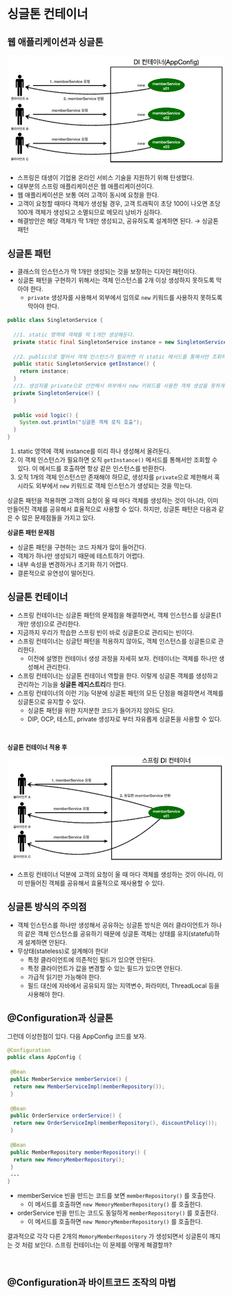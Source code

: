 # 싱글톤 컨테이너

## 웹 애플리케이션과 싱글톤

<img src="./img/spring_basic_4.png">

* 스프링은 태생이 기업용 온라인 서비스 기술을 지원하기 위해 탄생했다.
* 대부분의 스프링 애플리케이션은 웹 애플리케이션이다.
* 웹 애플리케이션은 보통 여러 고객이 동시에 요청을 한다.
* 고객이 요청할 때마다 객체가 생성될 경우, 고객 트래픽이 초당 100이 나오면 초당 100개 객체가 생성되고 소멸되므로 메모리 낭비가 심하다.
* 해결방안은 해당 객체가 딱 1개만 생성되고, 공유하도록 설계하면 된다. → 싱글톤 패턴

## 싱글톤 패턴

* 클래스의 인스턴스가 딱 1개만 생성되는 것을 보장하는 디자인 패턴이다.
* 싱글톤 패턴을 구현하기 위해서는 객체 인스턴스를 2개 이상 생성하지 못하도록 막아야 한다.
  * `private` 생성자를 사용해서 외부에서 임의로 `new` 키워드를 사용하지 못하도록 막아야 한다.

```java
public class SingletonService {

  //1. static 영역에 객체를 딱 1개만 생성해둔다.
  private static final SingletonService instance = new SingletonService();

  //2. public으로 열어서 객체 인스턴스가 필요하면 이 static 메서드를 통해서만 조회하도록 허용한다.
  public static SingletonService getInstance() {
    return instance;
  }
  //3. 생성자를 private으로 선언해서 외부에서 new 키워드를 사용한 객체 생성을 못하게 막는다.
  private SingletonService() {
  }

  public void logic() {
    System.out.println("싱글톤 객체 로직 호출");
  }
}
```

1. static 영역에 객체 instance를 미리 하나 생성해서 올려둔다.
2. 이 객체 인스턴스가 필요하면 오직 `getInstance()` 메서드를 통해서만 조회할 수 있다. 이 메서드를 호출하면 항상 같은 인스턴스를 반환한다.
3. 오직 1개의 객체 인스턴스만 존재해야 하므로, 생성자를 `private`으로 제한해서 혹시라도 외부에서 `new` 키워드로 객체 인스턴스가 생성되는 것을 막는다.

싱글톤 패턴을 적용하면 고객의 요청이 올 때 마다 객체를 생성하는 것이 아니라, 이미 만들어진 객체를 공유해서 효율적으로 사용할 수 있다.
하지만, 싱글톤 패턴은 다음과 같은 수 많은 문제점들을 가지고 있다.

**싱글톤 패턴 문제점**
  * 싱글톤 패턴을 구현하는 코드 자체가 많이 들어간다.
  * 객체가 하나만 생성되기 때문에 테스트하기 어렵다.
  * 내부 속성을 변경하거나 초기화 하기 어렵다.
  * 결론적으로 유연성이 떨어진다.

## 싱글톤 컨테이너

* 스프링 컨테이너는 싱글톤 패턴의 문제점을 해결하면서, 객체 인스턴스를 싱글톤(1개만 생성)으로 관리한다.
* 지금까지 우리가 학습한 스프링 빈이 바로 싱글톤으로 관리되는 빈이다.
* 스프링 컨테이너는 싱글턴 패턴을 적용하지 않아도, 객체 인스턴스를 싱글톤으로 관리한다.
  * 이전에 설명한 컨테이너 생성 과정을 자세히 보자. 컨테이너는 객체를 하나만 생성해서 관리한다.
* 스프링 컨테이너는 싱글톤 컨테이너 역할을 한다. 이렇게 싱글톤 객체를 생성하고 관리하는 기능을 **싱글톤 레지스트리**라 한다.
* 스프링 컨테이너의 이런 기능 덕분에 싱글톤 패턴의 모든 단점을 해결하면서 객체를 싱글톤으로 유지할 수 있다.
  * 싱글톤 패턴을 위한 지저분한 코드가 들어가지 않아도 된다.
  * DIP, OCP, 테스트, private 생성자로 부터 자유롭게 싱글톤을 사용할 수 있다.

 <br>

**싱글톤 컨테이너 적용 후**

<img src="./img/spring_basic_5.png">

* 스프링 컨테이너 덕분에 고객의 요청이 올 때 마다 객체를 생성하는 것이 아니라, 이미 만들어진 객체를 공유해서 효율적으로 재사용할 수 있다.


## 싱글톤 방식의 주의점

* 객체 인스턴스를 하나만 생성해서 공유하는 싱글톤 방식은 여러 클라이언트가 하나의 같은 객체 인스턴스를 공유하기 때문에 싱글톤 객체는 상태를 유지(stateful)하게 설계하면 안된다.
* 무상태(stateless)로 설계해야 한다!
  * 특정 클라이언트에 의존적인 필드가 있으면 안된다.
  * 특정 클라이언트가 값을 변경할 수 있는 필드가 있으면 안된다.
  * 가급적 읽기만 가능해야 한다.
  * 필드 대신에 자바에서 공유되지 않는 지역변수, 파라미터, ThreadLocal 등을 사용해야 한다.

## @Configuration과 싱글톤

그런데 이상한점이 있다. 다음 AppConfig 코드를 보자.

```java
@Configuration
public class AppConfig {

 @Bean
 public MemberService memberService() {
  return new MemberServiceImpl(memberRepository());
 }
 
 @Bean
 public OrderService orderService() {
  return new OrderServiceImpl(memberRepository(), discountPolicy());
 }

 @Bean
 public MemberRepository memberRepository() {
  return new MemoryMemberRepository();
 }
 ...
}
```

* memberService 빈을 만드는 코드를 보면 `memberRepository()` 를 호출한다.
  * 이 메서드를 호출하면 `new MemoryMemberRepository()` 를 호출한다.
* orderService 빈을 만드는 코드도 동일하게 `memberRepository()` 를 호출한다.
  * 이 메서드를 호출하면 `new MemoryMemberRepository()` 를 호출한다.

결과적으로 각각 다른 2개의 `MemoryMemberRepository` 가 생성되면서 싱글톤이 깨지는 것 처럼 보인다.
스프링 컨테이너는 이 문제를 어떻게 해결할까?

<br>

## @Configuration과 바이트코드 조작의 마법
